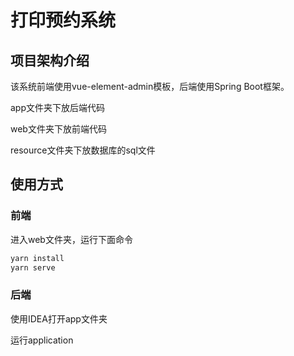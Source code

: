 # 打印预约系统



## 项目架构介绍

该系统前端使用vue-element-admin模板，后端使用Spring Boot框架。

app文件夹下放后端代码

web文件夹下放前端代码

resource文件夹下放数据库的sql文件



## 使用方式

### 前端

进入web文件夹，运行下面命令

```sh
yarn install
yarn serve
```



### 后端

使用IDEA打开app文件夹

运行application

